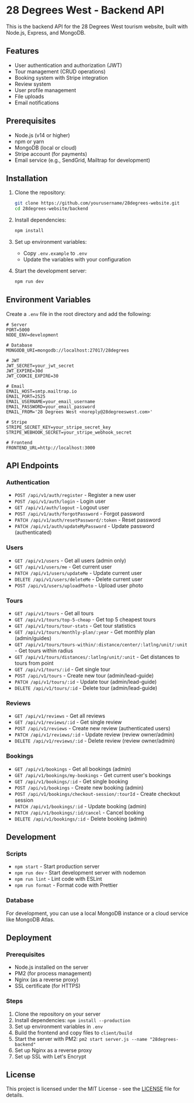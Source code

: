 # 28 Degrees West - Backend API

This is the backend API for the 28 Degrees West tourism website, built with Node.js, Express, and MongoDB.

## Features

- User authentication and authorization (JWT)
- Tour management (CRUD operations)
- Booking system with Stripe integration
- Review system
- User profile management
- File uploads
- Email notifications

## Prerequisites

- Node.js (v14 or higher)
- npm or yarn
- MongoDB (local or cloud)
- Stripe account (for payments)
- Email service (e.g., SendGrid, Mailtrap for development)

## Installation

1. Clone the repository:
   ```bash
   git clone https://github.com/yourusername/28degrees-website.git
   cd 28degrees-website/backend
   ```

2. Install dependencies:
   ```bash
   npm install
   ```

3. Set up environment variables:
   - Copy `.env.example` to `.env`
   - Update the variables with your configuration

4. Start the development server:
   ```bash
   npm run dev
   ```

## Environment Variables

Create a `.env` file in the root directory and add the following:

```
# Server
PORT=5000
NODE_ENV=development

# Database
MONGODB_URI=mongodb://localhost:27017/28degrees

# JWT
JWT_SECRET=your_jwt_secret
JWT_EXPIRE=30d
JWT_COOKIE_EXPIRE=30

# Email
EMAIL_HOST=smtp.mailtrap.io
EMAIL_PORT=2525
EMAIL_USERNAME=your_email_username
EMAIL_PASSWORD=your_email_password
EMAIL_FROM='28 Degrees West <noreply@28degreeswest.com>'

# Stripe
STRIPE_SECRET_KEY=your_stripe_secret_key
STRIPE_WEBHOOK_SECRET=your_stripe_webhook_secret

# Frontend
FRONTEND_URL=http://localhost:3000
```

## API Endpoints

### Authentication
- `POST /api/v1/auth/register` - Register a new user
- `POST /api/v1/auth/login` - Login user
- `GET /api/v1/auth/logout` - Logout user
- `POST /api/v1/auth/forgotPassword` - Forgot password
- `PATCH /api/v1/auth/resetPassword/:token` - Reset password
- `PATCH /api/v1/auth/updateMyPassword` - Update password (authenticated)

### Users
- `GET /api/v1/users` - Get all users (admin only)
- `GET /api/v1/users/me` - Get current user
- `PATCH /api/v1/users/updateMe` - Update current user
- `DELETE /api/v1/users/deleteMe` - Delete current user
- `POST /api/v1/users/uploadPhoto` - Upload user photo

### Tours
- `GET /api/v1/tours` - Get all tours
- `GET /api/v1/tours/top-5-cheap` - Get top 5 cheapest tours
- `GET /api/v1/tours/tour-stats` - Get tour statistics
- `GET /api/v1/tours/monthly-plan/:year` - Get monthly plan (admin/guides)
- `GET /api/v1/tours/tours-within/:distance/center/:latlng/unit/:unit` - Get tours within radius
- `GET /api/v1/tours/distances/:latlng/unit/:unit` - Get distances to tours from point
- `GET /api/v1/tours/:id` - Get single tour
- `POST /api/v1/tours` - Create new tour (admin/lead-guide)
- `PATCH /api/v1/tours/:id` - Update tour (admin/lead-guide)
- `DELETE /api/v1/tours/:id` - Delete tour (admin/lead-guide)

### Reviews
- `GET /api/v1/reviews` - Get all reviews
- `GET /api/v1/reviews/:id` - Get single review
- `POST /api/v1/reviews` - Create new review (authenticated users)
- `PATCH /api/v1/reviews/:id` - Update review (review owner/admin)
- `DELETE /api/v1/reviews/:id` - Delete review (review owner/admin)

### Bookings
- `GET /api/v1/bookings` - Get all bookings (admin)
- `GET /api/v1/bookings/my-bookings` - Get current user's bookings
- `GET /api/v1/bookings/:id` - Get single booking
- `POST /api/v1/bookings` - Create new booking (admin)
- `POST /api/v1/bookings/checkout-session/:tourId` - Create checkout session
- `PATCH /api/v1/bookings/:id` - Update booking (admin)
- `PATCH /api/v1/bookings/:id/cancel` - Cancel booking
- `DELETE /api/v1/bookings/:id` - Delete booking (admin)

## Development

### Scripts

- `npm start` - Start production server
- `npm run dev` - Start development server with nodemon
- `npm run lint` - Lint code with ESLint
- `npm run format` - Format code with Prettier

### Database

For development, you can use a local MongoDB instance or a cloud service like MongoDB Atlas.

## Deployment

### Prerequisites

- Node.js installed on the server
- PM2 (for process management)
- Nginx (as a reverse proxy)
- SSL certificate (for HTTPS)

### Steps

1. Clone the repository on your server
2. Install dependencies: `npm install --production`
3. Set up environment variables in `.env`
4. Build the frontend and copy files to `client/build`
5. Start the server with PM2: `pm2 start server.js --name "28degrees-backend"`
6. Set up Nginx as a reverse proxy
7. Set up SSL with Let's Encrypt

## License

This project is licensed under the MIT License - see the [LICENSE](LICENSE) file for details.
